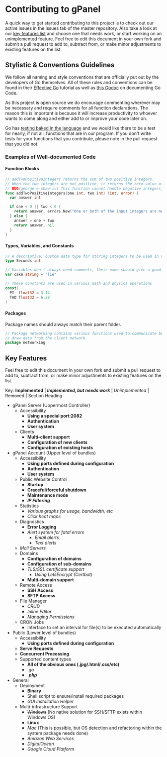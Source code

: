 # Contributing to gPanel

A quick way to get started contributing to this project is to check out our active issues in the issues tab of the master repository. Also take a look at our [key features list](#features_list_anchor) and choose one that needs work, or start working on an unimplemented feature. Feel free to edit this document in your own fork and submit a pull request to add to, subtract from, or make minor adjustments to existing features on the list.

## Stylistic & Conventions Guidelines

We follow all naming and style conventions that are officially put out by the developers of Go themselves. All of these rules and conventions can be found in their [Effective Go](https://golang.org/doc/effective_go.html) tutorial as well as [this Godoc](https://blog.golang.org/godoc-documenting-go-code) on documenting Go Code.

As this project is open source we do encourage commenting wherever may be necessary and require comments for all function declarations. The reason this is important is because it will increase productivity to whoever wants to come along and either add to or improve your code later on.

Go has [testing baked in the language](https://golang.org/pkg/testing/) and we would like there to be a test for nearly, if not all, functions that are in our program. If you don't write tests for your functions that you contribute, please note in the pull request that you did not.

### Examples of Well-documented Code

#### Function Blocks

```go
// addTwoPositiveIntegers returns the sum of two positive integers.
// When the two integers are not positive, it returns the zero-value of an integer and an error.
// BUG(george-e-shaw-iv) This function cannot handle negative integers, this needs addressed
func addTwoPositiveIntegers(one int, two int) (int, error) {
  var answer int

  if one < 0 || two < 0 {
    return answer, errors.New("One or both of the input integers are negative")
  } else {
    answer = one + two
    return answer, nil
  }
}
```

#### Types, Variables, and Constants

```go
// A descriptive, custom data type for storing integers to be used in various time operations.
type Seconds int

// Variables don't always need comments, their name should give a good enough hint to what it does.
var cake string = "lie"

// These constants are used in various math and physics operations
const(
  PI  float32 = 3.14
  TAO float32 = 6.28
)
```

#### Packages

Package names should always match their parent folder.

```go
// Package networking contains various functions used to communicate between networks and
// draw data from the client network.
package networking
```

## <a name="features_list_anchor"></a>Key Features

Feel free to edit this document in your own fork and submit a pull request to add to, subtract from, or make minor adjustments to existing features on the list.

Key: __Implemented__ | __*Implemented, but needs work*__ | *Unimplemented* | ~~Removed~~ | Section Heading

* gPanel Server (Uppermost Controller)
  * Accessibility
    * __Using a special port:2082__
    * __Authentication__
    * __User system__
  * Clients
    * __Multi-client support__
    * __Configuration of new clients__
    * __Configuration of existing hosts__
* gPanel Account (Upper level of bundles)
  * Accessibility
    * __Using ports defined during configuration__
    * __Authentication__
    * __User system__
  * Public Website Control
    * __Startup__
    * __Graceful/forceful shutdown__
    * __Maintenance mode__
    * __*IP Filtering*__
  * Statistics
    * *Various graphs for usage, bandwidth, etc*
    * *Click heat maps*
  * Diagnostics
    * __Error Logging__
    * *Alert system for fatal errors*
      * *Email alerts*
      * *Text alerts*
  * *Mail Servers*
  * Domains
    * __Configuration of domains__
    * __Configuration of sub-domains__
    * *TLS/SSL certificate support*
      * *Using LetsEncrypt (Certbot)*
    * __Multi-domain support__
  * Remote Access
    * __SSH Access__
    * __SFTP Access__
  * File Manager
    * *CRUD*
    * *Inline Editor*
    * *Managing Permissions*
  * CRON Jobs
    * Interface to set an interval for file(s) to be executed automatically
* Public (Lower level of bundles)
  * Accessibility
    * __Using ports defined during configuration__
  * __Serve Requests__
  * __Concurrent Processing__
  * Supported content types
    * __All of the obvious ones (.jpg/.html/.css/etc)__
    * *.go*
    * __*.php*__
* General
  * Deployment
    * __Binary__
    * Shell script to ensure/install required packages
    * *GUI Installation Helper*
  * Multi-infrastructure Support
    * ~~Windows~~ (No native solution for SSH/SFTP exists within Windows OS)
    * __Linux__
    * *Mac* (This is possible, but OS detection and refactoring within the system package needs done)
    * *Amazon Web Services*
    * *DigitalOcean*
    * *Google Cloud Platform*
